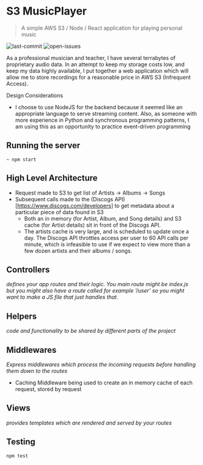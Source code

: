 # S3 MusicPlayer

> A simple AWS S3 / Node / React application for playing personal music

![last-commit][last-commit]
![open-issues][open-url]

As a professional musician and teacher, I have several terrabytes of proprietary audio data. In an attempt to keep my storage costs low, and keep my data highly available, I put together a web application which will allow me to store recordings for a reasonable price in AWS S3 (Infrequent Access). 

Design Considerations
* I choose to use NodeJS for the backend because it seemed like an appropriate language to serve streaming content. Also, as someone with more experience in Python and synchronous programming patterns, I am using this as an opportunity to practice event-driven programming 

## Running the server

```
~ npm start
```

## High Level Architecture

- Request made to S3 to get list of Artists -> Albums -> Songs
- Subsequent calls made to the (Discogs API)[https://www.discogs.com/developers] to get metadata about a particular piece of data found in S3
  - Both an in memory (for Artist, Album, and Song details) and S3 cache (for Artist details) sit in front of the Discogs API.
  - The artists cache is very large, and is scheduled to update once a day. The Discogs API throttles access per user to 60 API calls per minute, which is infeasible to use if we expect to view more than a few dozen artists and their albums / songs.

## Controllers

_defines your app routes and their logic. You main route might be index.js but you might also have a route called for example ‘/user’ so you might want to make a JS file that just handles that._

## Helpers

_code and functionality to be shared by different parts of the project_

## Middlewares

_Express middlewares which process the incoming requests before handling them down to the routes_

- Caching Middleware being used to create an in memory cache of each request, stored by request

## Views

_provides templates which are rendered and served by your routes_

## Testing
```bash
npm test
```

[open-url]: https://img.shields.io/github/issues-raw/danyoungmusic93/S3PlayMusic.svg
[last-commit]: https://img.shields.io/github/last-commit/danyoungmusic93/S3PlayMusic.svg
